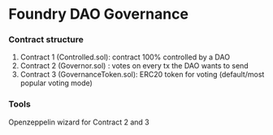 # Foundry DAO Governance

### Contract structure

1. Contract 1 (Controlled.sol): contract 100% controlled by a DAO
2. Contract 2 (Governor.sol) : votes on every tx the DAO wants to send
3. Contract 3 (GovernanceToken.sol): ERC20 token for voting (default/most popular voting mode)


### Tools
Openzeppelin wizard for Contract 2 and 3